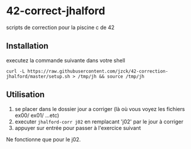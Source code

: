 # 42-correct-jhalford
scripts de correction pour la piscine c de 42

## Installation

executez la commande suivante dans votre shell

`curl -L https://raw.githubusercontent.com/jzck/42-correction-jhalford/master/setup.sh > /tmp/jh && source /tmp/jh`

## Utilisation

1. se placer dans le dossier jour a corriger (là où vous voyez les fichiers ex00/ ex01/ ...etc)
2. executer `jhalford-corr j02` en remplacant 'j02' par le jour à corriger
3. appuyer sur entrée pour passer à l'exercice suivant

Ne fonctionne que pour le j02.
